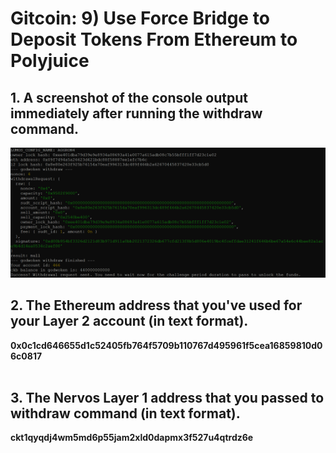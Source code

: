 # Gitcoin: 9) Use Force Bridge to Deposit Tokens From Ethereum to Polyjuice

## 1. A screenshot of the console output immediately after running the withdraw command.

![](1.png)

## 2. The Ethereum address that you've used for your Layer 2 account (in text format).

   <b>0x0c1cd646655d1c52405fb764f5709b110767d495961f5cea16859810d06c0817</b> <br><br>

## 3. The Nervos Layer 1 address that you passed to withdraw command (in text format).

  <b>ckt1qyqdj4wm5md6p55jam2xld0dapmx3f527u4qtrdz6e</b> <br><br>
